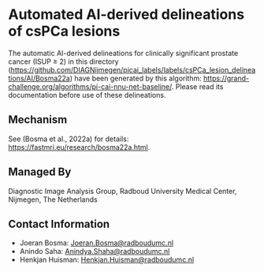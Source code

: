 # Automated AI-derived delineations of csPCa lesions

The automatic AI-derived delineations for clinically significant prostate cancer (ISUP ≥ 2) in this directory (https://github.com/DIAGNijmegen/picai_labels/labels/csPCa_lesion_delineations/AI/Bosma22a) have been generated by this algorithm: https://grand-challenge.org/algorithms/pi-cai-nnu-net-baseline/. Please read its documentation before use of these delineations.

## Mechanism
See  (Bosma et al., 2022a) for details: https://fastmri.eu/research/bosma22a.html.

## Managed By
Diagnostic Image Analysis Group,
Radboud University Medical Center,
Nijmegen, The Netherlands

## Contact Information
- Joeran Bosma: Joeran.Bosma@radboudumc.nl
- Anindo Saha: Anindya.Shaha@radboudumc.nl
- Henkjan Huisman: Henkjan.Huisman@radboudumc.nl
